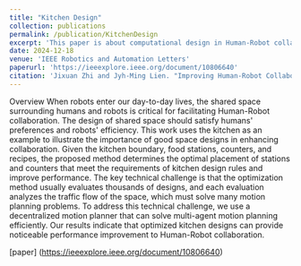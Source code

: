 ```yaml
---
title: "Kitchen Design"
collection: publications
permalink: /publication/KitchenDesign
excerpt: 'This paper is about computational design in Human-Robot collaboration kitchen space.'
date: 2024-12-18
venue: 'IEEE Robotics and Automation Letters'
paperurl: 'https://ieeexplore.ieee.org/document/10806640'
citation: 'Jixuan Zhi and Jyh-Ming Lien. "Improving Human-Robot Collaboration Via Computational Design." IEEE Robotics and Automation Letters 10, no. 2 (2024).'
---
```


Overview
When robots enter our day-to-day lives, the shared space surrounding humans and robots is critical for facilitating Human-Robot collaboration. The design of shared space should satisfy humans' preferences and robots' efficiency. This work uses the kitchen as an example to illustrate the importance of good space designs in enhancing collaboration. Given the kitchen boundary, food stations, counters, and recipes, the proposed method determines the optimal placement of stations and counters that meet the requirements of kitchen design rules and improve performance. The key technical challenge is that the optimization method usually evaluates thousands of designs, and each evaluation analyzes the traffic flow of the space, which must solve many motion planning problems. To address this technical challenge, we use a decentralized motion planner that can solve multi-agent motion planning efficiently. Our results indicate that optimized kitchen designs can provide noticeable performance improvement to Human-Robot collaboration.

[paper] (https://ieeexplore.ieee.org/document/10806640)
